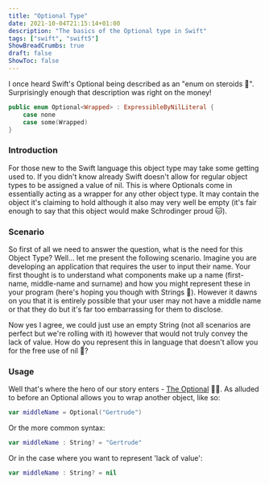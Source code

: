 ```yaml
---
title: "Optional Type"
date: 2021-10-04T21:15:14+01:00
description: "The basics of the Optional type in Swift"
tags: ["swift", "swift5"]
ShowBreadCrumbs: true
draft: false
ShowToc: false
---
```


I once heard Swift's Optional being described as an "enum on steroids 💪". Surprisingly enough that description was right on the money!

``` swift 
public enum Optional<Wrapped> : ExpressibleByNilLiteral {
    case none
    case some(Wrapped)
}
```

### Introduction 

For those new to the Swift language this object type may take some getting used to. If you didn't know already Swift doesn't allow for regular object types to be assigned a value of nil. This is where Optionals come in essentially acting as a wrapper for any other object type. It may contain the object it's claiming to hold although it also may very well be empty (it's fair enough to say that this object would make Schrodinger proud 🐱). 

### Scenario

So first of all we need to answer the question, what is the need for this Object Type? Well... let me present the following scenario. Imagine you are developing an application that requires the user to input their name. Your first thought is to understand what components make up a name (first-name, middle-name and surname) and how you might represent these in your program (here's hoping you though with Strings 🤞). However it dawns on you that it is entirely possible that your user may not have a middle name or that they do but it's far too embarrassing for them to disclose. 

Now yes I agree, we could just use an empty String (not all scenarios are perfect but we're rolling with it) however that would not truly convey the lack of value. How do you represent this in language that doesn't allow you for the free use of nil 🤨? 

### Usage

Well that's where the hero of our story enters - [The Optional](https://www.youtube.com/watch?v=A_HjMIjzyMU) 🦸‍♂️. As alluded to before an Optional allows you to wrap another object, like so: 

``` swift 
var middleName = Optional("Gertrude")
```  

Or the more common syntax: 

``` swift 
var middleName : String? = "Gertrude"
```  

Or in the case where you want to represent 'lack of value':

``` swift 
var middleName : String? = nil
```  
